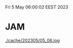 Fri  5 May 06:00:02 EEST 2023
# JAM
<a href='./cache/202305/05_06.log'>./cache/202305/05_06.log</a>
